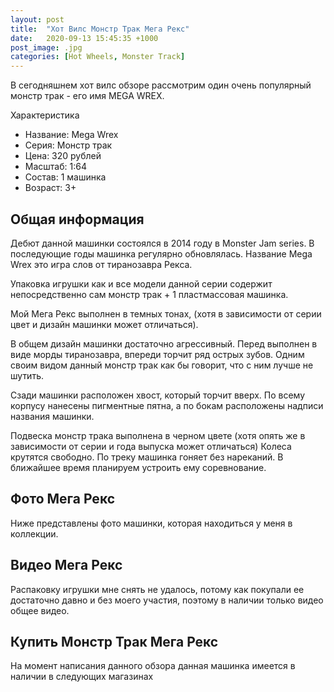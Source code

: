 ```yaml
---
layout: post
title:  "Хот Вилс Монстр Трак Мега Рекс"
date:   2020-09-13 15:45:35 +1000
post_image: .jpg
categories: [Hot Wheels, Monster Track]
---
```



В сегодняшнем хот вилс обзоре рассмотрим один очень популярный монстр трак - его имя MEGA WREX.

Характеристика

- Название: Mega Wrex
- Серия: Монстр трак
- Цена: 320 рублей
- Масштаб: 1:64
- Состав: 1 машинка
- Возраст: 3+


## Общая информация

Дебют данной машинки состоялся в 2014 году в Monster Jam series. В последующие годы машинка регулярно обновлялась. Название Mega Wrex это игра слов от тиранозавра Рекса.

Упаковка игрушки как и все модели данной серии содержит непосредственно сам монстр трак + 1 пластмассовая машинка. 

Мой Мега Рекс выполнен в темных тонах, (хотя в зависимости от серии цвет и дизайн машинки может отличаться).

В общем дизайн машинки достаточно агрессивный. Перед выполнен в виде морды тиранозавра, впереди торчит ряд острых зубов. Одним своим видом данный монстр трак как бы говорит, что с ним лучше не шутить.

Сзади машинки расположен хвост, который торчит вверх. По всему корпусу нанесены пигментные пятна, а по бокам расположены надписи названия машинки. 

Подвеска монстр трака выполнена в черном цвете (хотя опять же в зависимости от серии и года выпуска может отличаться) Колеса крутятся свободно. По треку машинка гоняет без нареканий. В ближайшее время планируем устроить ему соревнование. 


## Фото Мега Рекс

Ниже представлены фото машинки, которая находиться у меня в коллекции.

## Видео Мега Рекс

Распаковку игрушки мне снять не удалось, потому как покупали ее достаточно давно и без моего участия, поэтому в наличии только видео общее видео. 




## Купить Монстр Трак Мега Рекс

На момент написания данного обзора данная машинка имеется в наличии в следующих магазинах



